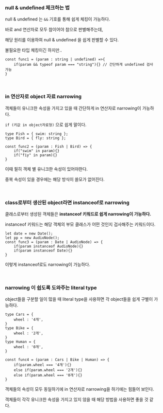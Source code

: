 ### **null & undefined 체크하는 법**

null & undefined 는 `&&` 기호를 통해 쉽게 체킹이 가능하다.

바로 and 연산자로 모두 참이어야 참으로 판별해주는데,

해당 원리를 이용하여 null & undefined 을 쉽게 판별할 수 있다.

불필요한 타입 체킹이긴 하지만..

```tsx
const func1 = (param : string | undefined) =>{
    if(param && typeof param === "string"){} // 간단하게 undefined 검사 가능
}
```

<br/>

### in 연산자로 object 자료 narrowing

객체들이 유니크한 속성을 가지고 있을 때 간단하게 in 연산자로 narrowing이 가능하다.

`if (키값 in object자료형)` 으로 쉽게 말이다.

```tsx
type Fish = { swim: string };
type Bird = { fly: string };

const func2 = (param : Fish | Bird) => {
    if("swim" in param){}
    if("fiy" in param){}
}
```

이때 필히 객체 별 유니크한 속성이 있어야한다.

중복 속성이 있을 경우에는 해당 방식이 쓸모가 없어진다.

<br/>

### **class로부터 생산된 object라면 instanceof로 narrowing**

클래스로부터 생성된 객체들은 **instanceof 키워드로 쉽게 narrowing이 가능하다.**

instanceof 키워드는 해당 객체의 부모 클래스가 어떤 것인지 검사해주는 키워드이다.

```tsx
let date = new Date();
let pp = new AudioNode();
const func3 = (param : Date | AudioNode) => {
    if(param instanceof AudioNode){}
    if(param instanceof Date){}
}
```

이렇게 instanceof로도 narrowing이 가능하다.

<br/>

### narrowing 이 쉽도록 도와주는 literal type

object들을 구분할 일이 많을 때 literal type을 사용하면 각 object들을 쉽게 구별이 가능하다.

```tsx
type Cars = {
    wheel : '4개',
}
type Bike = {
    wheel : '2개',
}
type Human = {
    wheel : '0개',
}

const func4 = (param : Cars | Bike | Human) => {
    if(param.wheel === '4개'){}
    else if(param.wheel === '2개'){}
    else if(param.wheel === '0개'){}
}
```

객체들의 속성이 모두 동일하기에 in 연산자로 narrowing을 하기에는 힘들어 보인다.

객체들이 각각 유니크한 속성을 가지고 있지 않을 때 해당 방법을 사용하면 좋을 것 같다.